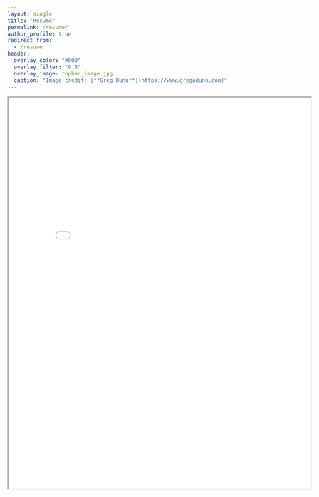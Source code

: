 ```yaml
---
layout: single
title: "Resume"
permalink: /resume/
author_profile: true
redirect_from:
  - /resume
header:
  overlay_color: "#000"
  overlay_filter: "0.5"
  overlay_image: topbar_image.jpg
  caption: "Image credit: [**Greg Dunn**](https://www.gregadunn.com)"
---
```

<iframe src="../files/CKongResumeSPR25.pdf" width="680" height="880"></iframe>

<!-- <embed src="../files/Kong_Resume.pdf" width="500" height="648" 
 type="application/pdf"> -->
